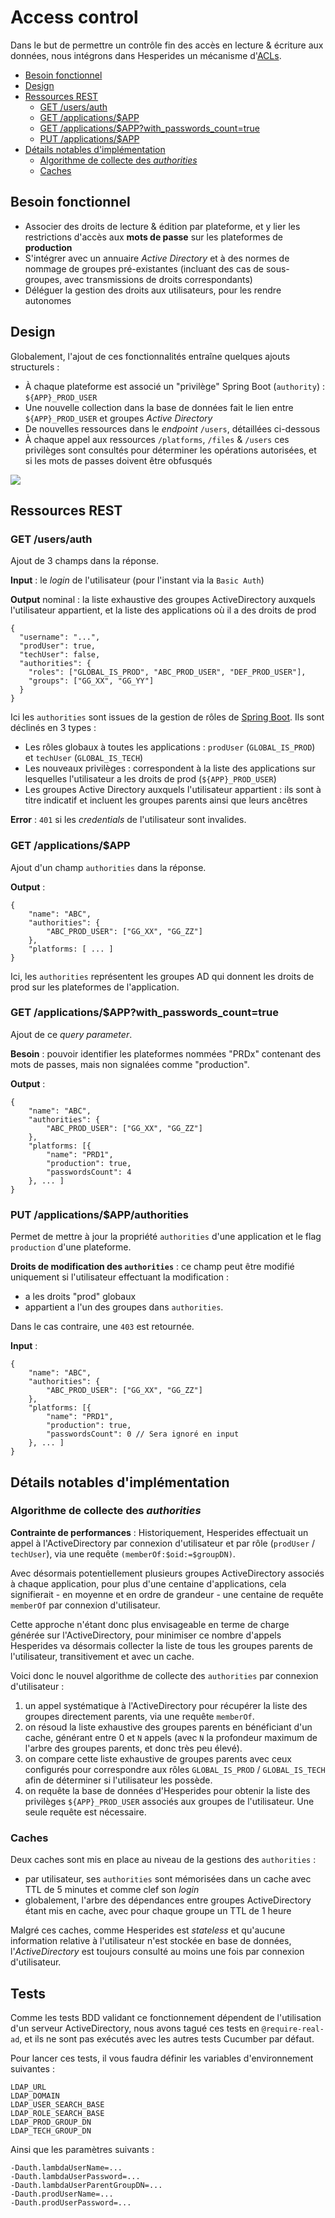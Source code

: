 # Access control

Dans le but de permettre un contrôle fin des accès en lecture & écriture aux données,
nous intégrons dans Hesperides un mécanisme d'[ACLs](https://fr.wikipedia.org/wiki/Access_Control_List).

<!-- Pour mettre à jour ce sommaire: 
    markdown-toc --indent "    " -i access_control.md
-->

<!-- toc -->

- [Besoin fonctionnel](#besoin-fonctionnel)
- [Design](#design)
- [Ressources REST](#ressources-rest)
    * [GET /users/auth](#get-usersauth)
    * [GET /applications/$APP](#get-applicationsapp)
    * [GET /applications/$APP?with_passwords_count=true](#get-applicationsappwith_passwords_counttrue)
    * [PUT /applications/$APP](#put-applicationsapp)
- [Détails notables d'implémentation](#details-notables-dimplementation)
    * [Algorithme de collecte des _authorities_](#algorithme-de-collecte-des-_authorities_)
    * [Caches](#caches)

<!-- tocstop -->

## Besoin fonctionnel

- Associer des droits de lecture & édition par plateforme, et y lier les restrictions d'accès aux **mots de passe** sur les plateformes de **production**
- S'intégrer avec un annuaire _Active Directory_ et à des normes de nommage de groupes pré-existantes
(incluant des cas de sous-groupes, avec transmissions de droits correspondants)
- Déléguer la gestion des droits aux utilisateurs, pour les rendre autonomes


## Design

Globalement, l'ajout de ces fonctionnalités entraîne quelques ajouts structurels :
- À chaque plateforme est associé un "privilège" Spring Boot (`authority`) : `${APP}_PROD_USER`
- Une nouvelle collection dans la base de données fait le lien entre `${APP}_PROD_USER` et groupes _Active Directory_
- De nouvelles ressources dans le _endpoint_ `/users`, détaillées ci-dessous
- À chaque appel aux ressources `/platforms`, `/files` & `/users` ces privilèges sont consultés pour déterminer les opérations autorisées,
et si les mots de passes doivent être obfusqués

![](ACLs-pseudo-UML.png)


## Ressources REST

### GET /users/auth

Ajout de 3 champs dans la réponse.

**Input** : le _login_ de l'utilisateur (pour l'instant via la `Basic Auth`)

**Output** nominal : la liste exhaustive des groupes ActiveDirectory auxquels l'utilisateur appartient, et la liste des applications où il a des droits de prod
```
{
  "username": "...",
  "prodUser": true,
  "techUser": false,
  "authorities": {
    "roles": ["GLOBAL_IS_PROD", "ABC_PROD_USER", "DEF_PROD_USER"],
    "groups": ["GG_XX", "GG_YY"]
  }
}
```

Ici les `authorities` sont issues de la gestion de rôles de [Spring Boot](https://www.baeldung.com/role-and-privilege-for-spring-security-registration).
Ils sont déclinés en 3 types :
- Les rôles globaux à toutes les applications : `prodUser` (`GLOBAL_IS_PROD`) et `techUser` (`GLOBAL_IS_TECH`)
- Les nouveaux privilèges : correspondent à la liste des applications sur lesquelles l'utilisateur a les droits de prod (`${APP}_PROD_USER`)
- Les groupes Active Directory auxquels l'utilisateur appartient : ils sont à titre indicatif et incluent les groupes parents ainsi que leurs ancêtres

**Error** : `401` si les _credentials_ de l'utilisateur sont invalides.

### GET /applications/$APP

Ajout d'un champ `authorities` dans la réponse.

**Output** : 
```
{
    "name": "ABC",
    "authorities": {
        "ABC_PROD_USER": ["GG_XX", "GG_ZZ"]
    },
    "platforms: [ ... ]
}
```

Ici, les `authorities` représentent les groupes AD qui donnent les droits de prod sur les plateformes de l'application.

### GET /applications/$APP?with_passwords_count=true

Ajout de ce _query parameter_.

**Besoin** : pouvoir identifier les plateformes nommées "PRDx" contenant des mots de passes,
mais non signalées comme "production".

**Output** :
```
{
    "name": "ABC",
    "authorities": {
        "ABC_PROD_USER": ["GG_XX", "GG_ZZ"]
    },
    "platforms: [{
        "name": "PRD1",
        "production": true,
        "passwordsCount": 4
    }, ... ]
}
```

### PUT /applications/$APP/authorities

Permet de mettre à jour la propriété `authorities` d'une application et le flag `production` d'une plateforme.

**Droits de modification des `authorities`** : ce champ peut être modifié uniquement si l'utilisateur effectuant la modification :
- a les droits "prod" globaux
- appartient a l'un des groupes dans `authorities`.

Dans le cas contraire, une `403` est retournée.

**Input** :
```
{
    "name": "ABC",
    "authorities": {
        "ABC_PROD_USER": ["GG_XX", "GG_ZZ"]
    },
    "platforms: [{
        "name": "PRD1",
        "production": true,
        "passwordsCount": 0 // Sera ignoré en input
    }, ... ]
}
```

## Détails notables d'implémentation

### Algorithme de collecte des _authorities_

**Contrainte de performances** : Historiquement, Hesperides effectuait un appel à l'ActiveDirectory par connexion d'utilisateur et par rôle (`prodUser` / `techUser`),
via une requête `(memberOf:$oid:=$groupDN)`.

Avec désormais potentiellement plusieurs groupes ActiveDirectory associés à chaque application,
pour plus d'une centaine d'applications, cela signifierait - en moyenne et en ordre de grandeur - une centaine de requête `memberOf` par connexion d'utilisateur.

Cette approche n'étant donc plus envisageable en terme de charge générée sur l'ActiveDirectory,
pour minimiser ce nombre d'appels Hesperides va désormais collecter la liste de tous les groupes parents de l'utilisateur,
transitivement et avec un cache.

Voici donc le nouvel algorithme de collecte des `authorities` par connexion d'utilisateur :
1. un appel systématique à l'ActiveDirectory pour récupérer la liste des groupes directement parents, via une requête `memberOf`.
2. on résoud la liste exhaustive des groupes parents en bénéficiant d'un cache, générant entre 0 et `N` appels
(avec `N` la profondeur maximum de l'arbre des groupes parents, et donc très peu élevé).
3. on compare cette liste exhaustive de groupes parents avec ceux configurés pour correspondre aux rôles `GLOBAL_IS_PROD` / `GLOBAL_IS_TECH`
afin de déterminer si l'utilisateur les possède.
4. on requête la base de données d'Hesperides pour obtenir la liste des privilèges `${APP}_PROD_USER` associés aux groupes de l'utilisateur.
Une seule requête est nécessaire.


### Caches

Deux caches sont mis en place au niveau de la gestions des `authorities` :

- par utilisateur, ses `authorities` sont mémorisées dans un cache avec TTL de 5 minutes et comme clef son _login_
- globalement, l'arbre des dépendances entre groupes ActiveDirectory étant mis en cache, avec pour chaque groupe un TTL de 1 heure

Malgré ces caches, comme Hesperides est _stateless_ et qu'aucune information relative à l'utilisateur n'est stockée en base de données,
l'_ActiveDirectory_ est toujours consulté au moins une fois par connexion d'utilisateur.


## Tests

Comme les tests BDD validant ce fonctionnement dépendent de l'utilisation d'un serveur ActiveDirectory,
nous avons tagué ces tests en `@require-real-ad`, et ils ne sont pas exécutés avec les autres tests Cucumber par défaut.

Pour lancer ces tests, il vous faudra définir les variables d'environnement suivantes :

    LDAP_URL
    LDAP_DOMAIN
    LDAP_USER_SEARCH_BASE
    LDAP_ROLE_SEARCH_BASE
    LDAP_PROD_GROUP_DN
    LDAP_TECH_GROUP_DN

Ainsi que les paramètres suivants :

    -Dauth.lambdaUserName=...
    -Dauth.lambdaUserPassword=...
    -Dauth.lambdaUserParentGroupDN=...
    -Dauth.prodUserName=...
    -Dauth.prodUserPassword=...
